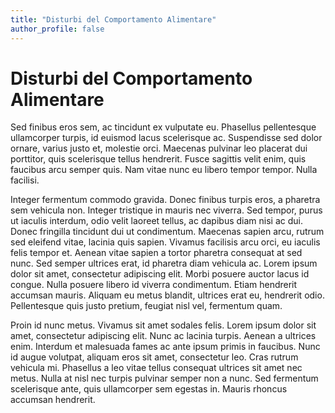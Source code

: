 ```yaml
---
title: "Disturbi del Comportamento Alimentare"
author_profile: false
---
```

# Disturbi del Comportamento Alimentare

Sed finibus eros sem, ac tincidunt ex vulputate eu. Phasellus pellentesque ullamcorper turpis, id euismod lacus scelerisque ac. Suspendisse sed dolor ornare, varius justo et, molestie orci. Maecenas pulvinar leo placerat dui porttitor, quis scelerisque tellus hendrerit. Fusce sagittis velit enim, quis faucibus arcu semper quis. Nam vitae nunc eu libero tempor tempor. Nulla facilisi.

Integer fermentum commodo gravida. Donec finibus turpis eros, a pharetra sem vehicula non. Integer tristique in mauris nec viverra. Sed tempor, purus ut iaculis interdum, odio velit laoreet tellus, ac dapibus diam nisi ac dui. Donec fringilla tincidunt dui ut condimentum. Maecenas sapien arcu, rutrum sed eleifend vitae, lacinia quis sapien. Vivamus facilisis arcu orci, eu iaculis felis tempor et. Aenean vitae sapien a tortor pharetra consequat at sed nunc. Sed semper ultrices erat, id pharetra diam vehicula ac. Lorem ipsum dolor sit amet, consectetur adipiscing elit. Morbi posuere auctor lacus id congue. Nulla posuere libero id viverra condimentum. Etiam hendrerit accumsan mauris. Aliquam eu metus blandit, ultrices erat eu, hendrerit odio. Pellentesque quis justo pretium, feugiat nisl vel, fermentum quam.

Proin id nunc metus. Vivamus sit amet sodales felis. Lorem ipsum dolor sit amet, consectetur adipiscing elit. Nunc ac lacinia turpis. Aenean a ultrices enim. Interdum et malesuada fames ac ante ipsum primis in faucibus. Nunc id augue volutpat, aliquam eros sit amet, consectetur leo. Cras rutrum vehicula mi. Phasellus a leo vitae tellus consequat ultrices sit amet nec metus. Nulla at nisl nec turpis pulvinar semper non a nunc. Sed fermentum scelerisque ante, quis ullamcorper sem egestas in. Mauris rhoncus accumsan hendrerit.